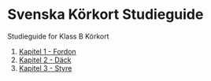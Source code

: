 # Svenska Körkort Studieguide

Studieguide for Klass B Körkort

1. [Kapitel 1 - Fordon](ch01.md)
1. [Kapitel 2 - Däck](ch02.md)
1. [Kapitel 3 - Styre](ch03.md)

